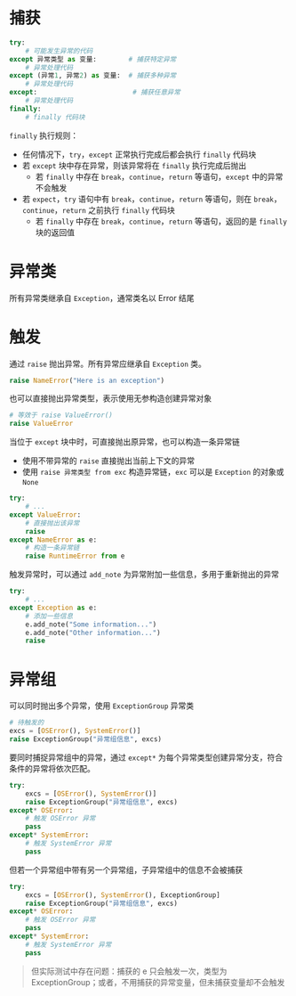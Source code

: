 # 捕获

```python
try:
    # 可能发生异常的代码
except 异常类型 as 变量:        # 捕获特定异常
    # 异常处理代码
except (异常1, 异常2) as 变量:  # 捕获多种异常
    # 异常处理代码
except:                        # 捕获任意异常
    # 异常处理代码
finally:
    # finally 代码块
```

`finally` 执行规则：
- 任何情况下，`try`，`except` 正常执行完成后都会执行 `finally` 代码块
- 若 `except` 块中存在异常，则该异常将在 `finally` 执行完成后抛出
	- 若 `finally` 中存在 `break`，`continue`，`return` 等语句，`except` 中的异常不会触发
- 若 `expect`，`try` 语句中有 `break`，`continue`，`return` 等语句，则在 `break`，`continue`，`return` 之前执行 `finally` 代码块
	- 若 `finally` 中存在 `break`，`continue`，`return` 等语句，返回的是 `finally` 块的返回值

# 异常类

所有异常类继承自 `Exception`，通常类名以 Error 结尾

# 触发

通过 `raise` 抛出异常。所有异常应继承自 `Exception` 类。

```python
raise NameError("Here is an exception")
```

也可以直接抛出异常类型，表示使用无参构造创建异常对象

```python
# 等效于 raise ValueError()
raise ValueError
```

当位于 `except` 块中时，可直接抛出原异常，也可以构造一条异常链
- 使用不带异常的 `raise` 直接抛出当前上下文的异常
- 使用 `raise 异常类型 from exc` 构造异常链，`exc` 可以是 `Exception` 的对象或 `None`

```python
try:
    # ...
except ValueError:
    # 直接抛出该异常
    raise
except NameError as e:
    # 构造一条异常链
    raise RuntimeError from e
```

触发异常时，可以通过 `add_note` 为异常附加一些信息，多用于重新抛出的异常

```python
try:
    # ...
except Exception as e:
    # 添加一些信息
    e.add_note("Some information...")
    e.add_note("Other information...")
    raise
```

# 异常组

可以同时抛出多个异常，使用 `ExceptionGroup` 异常类

```python
# 待触发的
excs = [OSError(), SystemError()] 
raise ExceptionGroup("异常组信息", excs)
```

要同时捕捉异常组中的异常，通过 `except*` 为每个异常类型创建异常分支，符合条件的异常将依次匹配。

```python
try:
    excs = [OSError(), SystemError()] 
    raise ExceptionGroup("异常组信息", excs)
except* OSError:
    # 触发 OSError 异常
    pass
except* SystemError:
    # 触发 SystemError 异常
    pass
```

但若一个异常组中带有另一个异常组，子异常组中的信息不会被捕获

```python
try:
    excs = [OSError(), SystemError(), ExceptionGroup]
    raise ExceptionGroup("异常组信息", excs)
except* OSError:
    # 触发 OSError 异常
    pass
except* SystemError:
    # 触发 SystemError 异常
    pass
```

> 但实际测试中存在问题：捕获的 e 只会触发一次，类型为 ExceptionGroup；或者，不用捕获的异常变量，但未捕获变量却不会触发

